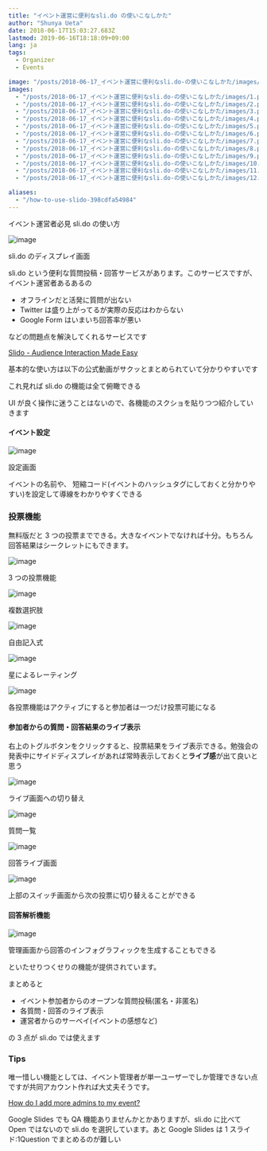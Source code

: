 ```yaml
---
title: "イベント運営に便利なsli.do の使いこなしかた"
author: "Shunya Ueta"
date: 2018-06-17T15:03:27.683Z
lastmod: 2019-06-16T18:18:09+09:00
lang: ja
tags:
  - Organizer
  - Events

image: "/posts/2018-06-17_イベント運営に便利なsli.do-の使いこなしかた/images/1.png"
images:
  - "/posts/2018-06-17_イベント運営に便利なsli.do-の使いこなしかた/images/1.png"
  - "/posts/2018-06-17_イベント運営に便利なsli.do-の使いこなしかた/images/2.png"
  - "/posts/2018-06-17_イベント運営に便利なsli.do-の使いこなしかた/images/3.png"
  - "/posts/2018-06-17_イベント運営に便利なsli.do-の使いこなしかた/images/4.png"
  - "/posts/2018-06-17_イベント運営に便利なsli.do-の使いこなしかた/images/5.png"
  - "/posts/2018-06-17_イベント運営に便利なsli.do-の使いこなしかた/images/6.png"
  - "/posts/2018-06-17_イベント運営に便利なsli.do-の使いこなしかた/images/7.png"
  - "/posts/2018-06-17_イベント運営に便利なsli.do-の使いこなしかた/images/8.png"
  - "/posts/2018-06-17_イベント運営に便利なsli.do-の使いこなしかた/images/9.png"
  - "/posts/2018-06-17_イベント運営に便利なsli.do-の使いこなしかた/images/10.png"
  - "/posts/2018-06-17_イベント運営に便利なsli.do-の使いこなしかた/images/11.png"
  - "/posts/2018-06-17_イベント運営に便利なsli.do-の使いこなしかた/images/12.png"

aliases:
  - "/how-to-use-slido-398cdfa54984"
---
```


イベント運営者必見 sli.do の使い方

![image](/posts/2018-06-17_イベント運営に便利なsli.do-の使いこなしかた/images/1.png)

sli.do のディスプレイ画面

sli.do という便利な質問投稿・回答サービスがあります。このサービスですが、イベント運営者あるあるの

- オフラインだと活発に質問が出ない
- Twitter は盛り上がってるが実際の反応はわからない
- Google Form はいまいち回答率が悪い

などの問題点を解決してくれるサービスです

[Slido - Audience Interaction Made Easy](https://www.sli.do/)

基本的な使い方は以下の公式動画がサクッとまとめられていて分かりやすいです

これ見れば sli.do の機能は全て俯瞰できる

UI が良く操作に迷うことはないので、各機能のスクショを貼りつつ紹介していきます

#### イベント設定

![image](/posts/2018-06-17_イベント運営に便利なsli.do-の使いこなしかた/images/2.png)

設定画面

イベントの名前や、 短縮コード(イベントのハッシュタグにしておくと分かりやすい)を設定して導線をわかりやすくできる

### 投票機能

無料版だと 3 つの投票までできる。大きなイベントでなければ十分。もちろん回答結果はシークレットにもできます。

![image](/posts/2018-06-17_イベント運営に便利なsli.do-の使いこなしかた/images/3.png)

3 つの投票機能

![image](/posts/2018-06-17_イベント運営に便利なsli.do-の使いこなしかた/images/4.png)

複数選択肢

![image](/posts/2018-06-17_イベント運営に便利なsli.do-の使いこなしかた/images/5.png)

自由記入式

![image](/posts/2018-06-17_イベント運営に便利なsli.do-の使いこなしかた/images/6.png)

星によるレーティング

![image](/posts/2018-06-17_イベント運営に便利なsli.do-の使いこなしかた/images/7.png)

各投票機能はアクティブにすると参加者は一つだけ投票可能になる

#### 参加者からの質問・回答結果のライブ表示

右上のトグルボタンをクリックすると、投票結果をライブ表示できる。勉強会の発表中にサイドディスプレイがあれば常時表示しておくと**ライブ感**が出て良いと思う

![image](/posts/2018-06-17_イベント運営に便利なsli.do-の使いこなしかた/images/8.png)

ライブ画面への切り替え

![image](/posts/2018-06-17_イベント運営に便利なsli.do-の使いこなしかた/images/9.png)

質問一覧

![image](/posts/2018-06-17_イベント運営に便利なsli.do-の使いこなしかた/images/10.png)

回答ライブ画面

![image](/posts/2018-06-17_イベント運営に便利なsli.do-の使いこなしかた/images/11.png)

上部のスイッチ画面から次の投票に切り替えることができる

#### 回答解析機能

![image](/posts/2018-06-17_イベント運営に便利なsli.do-の使いこなしかた/images/12.png)

管理画面から回答のインフォグラフィックを生成することもできる

といたせりつくせりの機能が提供されています。

まとめると

- イベント参加者からのオープンな質問投稿(匿名・非匿名)
- 各質問・回答のライブ表示
- 運営者からのサーベイ(イベントの感想など)

の 3 点が sli.do では使えます

### Tips

唯一惜しい機能としては、イベント管理者が単一ユーザーでしか管理できない点ですが共同アカウント作れば大丈夫そうです。

[How do I add more admins to my event?](https://help.sli.do/034621-How-do-I-add-more-admins-to-my-event)

Google Slides でも QA 機能ありませんかとかありますが、sli.do に比べて Open ではないので sli.do を選択しています。あと Google Slides は 1 スライド:1Question でまとめるのが難しい
